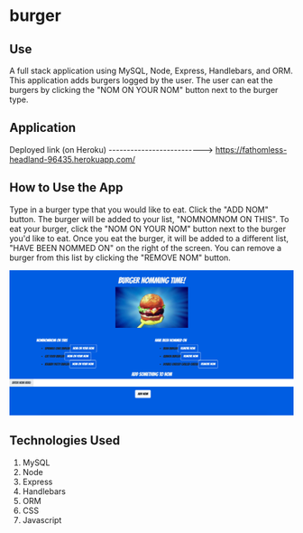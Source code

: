 # burger

## Use
A full stack application using MySQL, Node, Express, Handlebars, and ORM. This application adds burgers logged by the user. The user can eat the burgers by clicking the "NOM ON YOUR NOM" button next to the burger type. 

## Application
Deployed link (on Heroku) --------------------------> https://fathomless-headland-96435.herokuapp.com/

## How to Use the App
Type in a burger type that you would like to eat. Click the "ADD NOM" button. The burger will be added to your list, "NOMNOMNOM ON THIS". To eat your burger, click the "NOM ON YOUR NOM" button next to the burger you'd like to eat. Once you eat the burger, it will be added to a different list, "HAVE BEEN NOMMED ON" on the right of the screen. You can remove a burger from this list by clicking the "REMOVE NOM" button.

![image](public/assets/img/screenshot.png)

## Technologies Used
1. MySQL
2. Node
3. Express
4. Handlebars
5. ORM
6. CSS
7. Javascript
